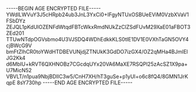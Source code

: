 -----BEGIN AGE ENCRYPTED FILE-----
YWdlLWVuY3J5cHRpb24ub3JnL3YxCi0+IFgyNTUxOSBUeEViM0VzbXVaV1FSbDYz
ZEJQL1pKdUlOZENFdWtqdFBTcWkxRmdNUkZzClZSdFUvM29XaE01aFBOT3ZEd201
TTUwNTdpOGVsbmo4U3VJSDQ4WDhEdkkKLS0tIE1DV1E0VXhTaGN5OVY4cjBWcG9V
bmFtZlhCR0toYWdHTDBEVUNjdjZTNUkK3GdDO7izGX4/OZ2qMHa4BJmIElJG2Kk4
d6MbIU+kRVT6QXHNOBz7CGcdqUYx20VA6MaXE7RSQPl25zAcSZ1X9pa+U7MicN52
VBVLT/n1pua9NbjBDlIC3w5/CnH7XH/hT3guSe+p1yUl+o6c8fQ4/8GMN1JrKqpE
8sY730hp
-----END AGE ENCRYPTED FILE-----
